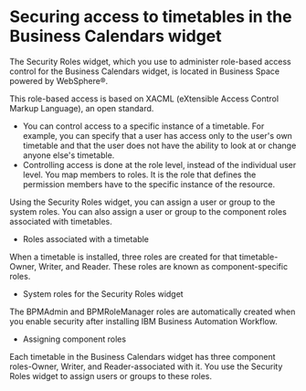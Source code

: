 <!-- image -->

# Securing access to timetables in the Business Calendars widget

The Security Roles widget, which you use to administer
role-based access control for the Business Calendars widget,
is located in Business Space powered by WebSphere®.

This role-based access is based on XACML (eXtensible Access Control
Markup Language), an open standard.

- You can control access to a specific instance of a timetable. For
example, you can specify that a user has access only to the user's
own timetable and that the user does not have the ability to look
at or change anyone else's timetable.
- Controlling access is done at the role level, instead of the individual
user level. You map members to roles. It is the role that defines
the permission members have to the specific instance of the resource.

Using the Security Roles widget, you can assign a user
or group to the system roles. You can also assign a user or group
to the component roles associated with timetables.

- Roles associated with a timetable

When a timetable is installed, three roles are created for that timetable-Owner, Writer, and Reader. These roles are known as component-specific roles.
- System roles for the Security Roles widget

The BPMAdmin and BPMRoleManager roles are automatically created when you enable security after installing IBM Business Automation Workflow.
- Assigning component roles

Each timetable in the Business Calendars widget has three component roles-Owner, Writer, and Reader-associated with it. You use the Security Roles widget to assign users or groups to these roles.